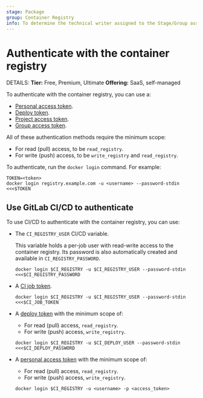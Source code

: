 ```yaml
---
stage: Package
group: Container Registry
info: To determine the technical writer assigned to the Stage/Group associated with this page, see https://handbook.gitlab.com/handbook/product/ux/technical-writing/#assignments
---
```


# Authenticate with the container registry

DETAILS:
**Tier:** Free, Premium, Ultimate
**Offering:** SaaS, self-managed

To authenticate with the container registry, you can use a:

- [Personal access token](../../profile/personal_access_tokens.md).
- [Deploy token](../../project/deploy_tokens/index.md).
- [Project access token](../../project/settings/project_access_tokens.md).
- [Group access token](../../group/settings/group_access_tokens.md).

All of these authentication methods require the minimum scope:

- For read (pull) access, to be `read_registry`.
- For write (push) access, to be `write_registry` and `read_registry`.

To authenticate, run the `docker login` command. For example:

```shell
TOKEN=<token>
docker login registry.example.com -u <username> --password-stdin <<<$TOKEN
```

## Use GitLab CI/CD to authenticate

To use CI/CD to authenticate with the container registry, you can use:

- The `CI_REGISTRY_USER` CI/CD variable.

  This variable holds a per-job user with read-write access to the container registry.
  Its password is also automatically created and available in `CI_REGISTRY_PASSWORD`.

  ```shell
  docker login $CI_REGISTRY -u $CI_REGISTRY_USER --password-stdin <<<$CI_REGISTRY_PASSWORD
  ```

- A [CI job token](../../../ci/jobs/ci_job_token.md).

  ```shell
  docker login $CI_REGISTRY -u $CI_REGISTRY_USER --password-stdin <<<$CI_JOB_TOKEN
  ```

- A [deploy token](../../project/deploy_tokens/index.md#gitlab-deploy-token) with the minimum scope of:
  - For read (pull) access, `read_registry`.
  - For write (push) access, `write_registry`.

  ```shell
  docker login $CI_REGISTRY -u $CI_DEPLOY_USER --password-stdin <<<$CI_DEPLOY_PASSWORD
  ```

- A [personal access token](../../profile/personal_access_tokens.md) with the minimum scope of:
  - For read (pull) access, `read_registry`.
  - For write (push) access, `write_registry`.

  ```shell
  docker login $CI_REGISTRY -u <username> -p <access_token>
  ```
